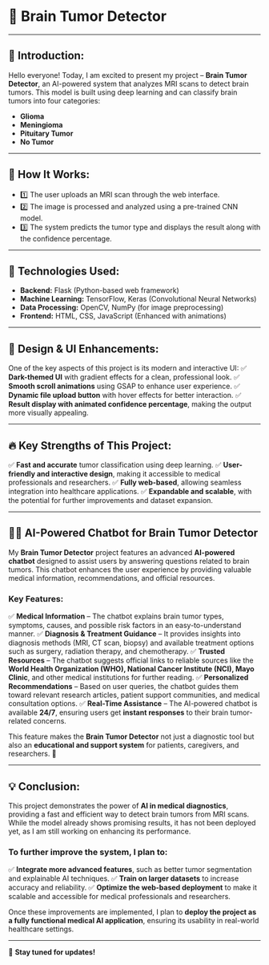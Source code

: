 # 🧠 **Brain Tumor Detector**

---

## 🔹 Introduction:
Hello everyone! Today, I am excited to present my project – **Brain Tumor Detector**, an AI-powered system that analyzes MRI scans to detect brain tumors. This model is built using deep learning and can classify brain tumors into four categories:
- **Glioma**
- **Meningioma**
- **Pituitary Tumor**
- **No Tumor**

---

## 🔹 How It Works:
- 1️⃣ The user uploads an MRI scan through the web interface.
- 2️⃣ The image is processed and analyzed using a pre-trained CNN model.
- 3️⃣ The system predicts the tumor type and displays the result along with the confidence percentage.

---

## 🔹 Technologies Used:
- **Backend:** Flask (Python-based web framework)
- **Machine Learning:** TensorFlow, Keras (Convolutional Neural Networks)
- **Data Processing:** OpenCV, NumPy (for image preprocessing)
- **Frontend:** HTML, CSS, JavaScript (Enhanced with animations)

---

## 🎨 **Design & UI Enhancements:**
One of the key aspects of this project is its modern and interactive UI:
✅ **Dark-themed UI** with gradient effects for a clean, professional look.
✅ **Smooth scroll animations** using GSAP to enhance user experience.
✅ **Dynamic file upload button** with hover effects for better interaction.
✅ **Result display with animated confidence percentage**, making the output more visually appealing.

---

## 🔥 **Key Strengths of This Project:**
✅ **Fast and accurate** tumor classification using deep learning.
✅ **User-friendly and interactive design**, making it accessible to medical professionals and researchers.
✅ **Fully web-based**, allowing seamless integration into healthcare applications.
✅ **Expandable and scalable**, with the potential for further improvements and dataset expansion.

---

## 🤖💬 **AI-Powered Chatbot for Brain Tumor Detector**

My **Brain Tumor Detector** project features an advanced **AI-powered chatbot** designed to assist users by answering questions related to brain tumors. This chatbot enhances the user experience by providing valuable medical information, recommendations, and official resources.

### **Key Features:**
✅ **Medical Information** – The chatbot explains brain tumor types, symptoms, causes, and possible risk factors in an easy-to-understand manner.
✅ **Diagnosis & Treatment Guidance** – It provides insights into diagnosis methods (MRI, CT scan, biopsy) and available treatment options such as surgery, radiation therapy, and chemotherapy.
✅ **Trusted Resources** – The chatbot suggests official links to reliable sources like the **World Health Organization (WHO), National Cancer Institute (NCI), Mayo Clinic**, and other medical institutions for further reading.
✅ **Personalized Recommendations** – Based on user queries, the chatbot guides them toward relevant research articles, patient support communities, and medical consultation options.
✅ **Real-Time Assistance** – The AI-powered chatbot is available **24/7**, ensuring users get **instant responses** to their brain tumor-related concerns.

This feature makes the **Brain Tumor Detector** not just a diagnostic tool but also an **educational and support system** for patients, caregivers, and researchers. 🚀

---

## 💡 **Conclusion:**
This project demonstrates the power of **AI in medical diagnostics**, providing a fast and efficient way to detect brain tumors from MRI scans. While the model already shows promising results, it has not been deployed yet, as I am still working on enhancing its performance.

### **To further improve the system, I plan to:**
✅ **Integrate more advanced features**, such as better tumor segmentation and explainable AI techniques.
✅ **Train on larger datasets** to increase accuracy and reliability.
✅ **Optimize the web-based deployment** to make it scalable and accessible for medical professionals and researchers.

Once these improvements are implemented, I plan to **deploy the project as a fully functional medical AI application**, ensuring its usability in real-world healthcare settings.

---

🚀 **Stay tuned for updates!**

